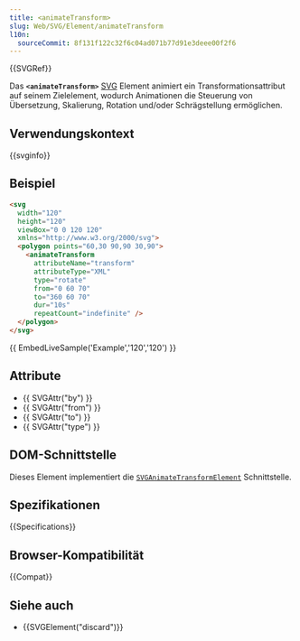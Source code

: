 ```yaml
---
title: <animateTransform>
slug: Web/SVG/Element/animateTransform
l10n:
  sourceCommit: 8f131f122c32f6c04ad071b77d91e3deee00f2f6
---
```


{{SVGRef}}

Das **`<animateTransform>`** [SVG](/de/docs/Web/SVG) Element animiert ein Transformationsattribut auf seinem Zielelement, wodurch Animationen die Steuerung von Übersetzung, Skalierung, Rotation und/oder Schrägstellung ermöglichen.

## Verwendungskontext

{{svginfo}}

## Beispiel

```html
<svg
  width="120"
  height="120"
  viewBox="0 0 120 120"
  xmlns="http://www.w3.org/2000/svg">
  <polygon points="60,30 90,90 30,90">
    <animateTransform
      attributeName="transform"
      attributeType="XML"
      type="rotate"
      from="0 60 70"
      to="360 60 70"
      dur="10s"
      repeatCount="indefinite" />
  </polygon>
</svg>
```

{{ EmbedLiveSample('Example','120','120') }}

## Attribute

- {{ SVGAttr("by") }}
- {{ SVGAttr("from") }}
- {{ SVGAttr("to") }}
- {{ SVGAttr("type") }}

## DOM-Schnittstelle

Dieses Element implementiert die [`SVGAnimateTransformElement`](/de/docs/Web/API/SVGAnimateTransformElement) Schnittstelle.

## Spezifikationen

{{Specifications}}

## Browser-Kompatibilität

{{Compat}}

## Siehe auch

- {{SVGElement("discard")}}
